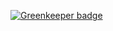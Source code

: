 
[![Greenkeeper badge](https://badges.greenkeeper.io/widgetbot-io/widgetbot.svg)](https://greenkeeper.io/)
